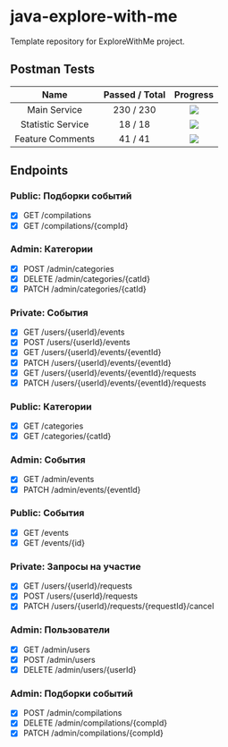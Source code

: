 # java-explore-with-me
Template repository for ExploreWithMe project.

## Postman Tests
|       Name        | Passed / Total |              Progress              |
|:-----------------:|:--------------:|:----------------------------------:|
|   Main Service    |   230 / 230    | ![](https://geps.dev/progress/100) |
| Statistic Service |    18 / 18     | ![](https://geps.dev/progress/100) |
|  Feature Comments |    41 / 41     | ![](https://geps.dev/progress/100) |

## Endpoints
### Public: Подборки событий
- [X] GET /compilations
- [X] GET /compilations/{compId}

### Admin: Категории
- [X] POST /admin/categories
- [X] DELETE /admin/categories/{catId}
- [X] PATCH /admin/categories/{catId}

### Private: События
- [X] GET /users/{userId}/events
- [X] POST /users/{userId}/events
- [X] GET /users/{userId}/events/{eventId}
- [X] PATCH /users/{userId}/events/{eventId}
- [X] GET /users/{userId}/events/{eventId}/requests
- [X] PATCH /users/{userId}/events/{eventId}/requests

### Public: Категории
- [X] GET /categories
- [X] GET /categories/{catId}

### Admin: События
- [X] GET /admin/events
- [X] PATCH /admin/events/{eventId}

### Public: События
- [X] GET /events
- [X] GET /events/{id}

### Private: Запросы на участие
- [X] GET /users/{userId}/requests
- [X] POST /users/{userId}/requests
- [X] PATCH /users/{userId}/requests/{requestId}/cancel

### Admin: Пользователи
- [X] GET /admin/users
- [X] POST /admin/users
- [X] DELETE /admin/users/{userId}

### Admin: Подборки событий
- [X] POST /admin/compilations
- [X] DELETE /admin/compilations/{compId}
- [X] PATCH /admin/compilations/{compId}
